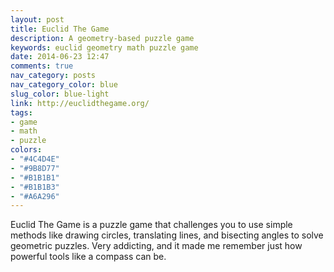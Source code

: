 ```yaml
---
layout: post
title: Euclid The Game
description: A geometry-based puzzle game
keywords: euclid geometry math puzzle game
date: 2014-06-23 12:47
comments: true
nav_category: posts
nav_category_color: blue
slug_color: blue-light
link: http://euclidthegame.org/
tags:
- game
- math
- puzzle
colors:
- "#4C4D4E"
- "#9B8D77"
- "#B1B1B1"
- "#B1B1B3"
- "#A6A296"
---
```


Euclid The Game is a puzzle game that challenges you to use simple methods like drawing circles, translating lines, and bisecting angles to solve geometric puzzles. Very addicting, and it made me remember just how powerful tools like a compass can be.
